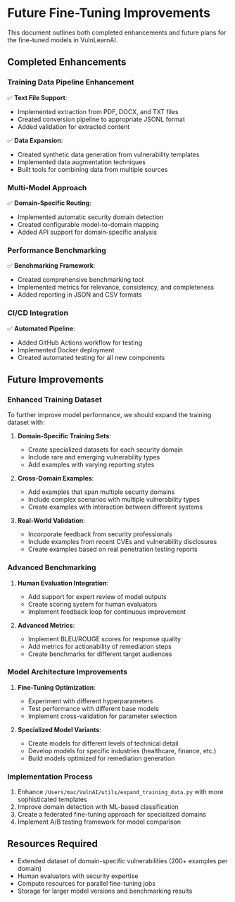 # Future Fine-Tuning Improvements

This document outlines both completed enhancements and future plans for the fine-tuned models in VulnLearnAI.

## Completed Enhancements

### Training Data Pipeline Enhancement

✅ **Text File Support**: 
- Implemented extraction from PDF, DOCX, and TXT files
- Created conversion pipeline to appropriate JSONL format
- Added validation for extracted content

✅ **Data Expansion**:
- Created synthetic data generation from vulnerability templates
- Implemented data augmentation techniques
- Built tools for combining data from multiple sources

### Multi-Model Approach

✅ **Domain-Specific Routing**:
- Implemented automatic security domain detection
- Created configurable model-to-domain mapping
- Added API support for domain-specific analysis

### Performance Benchmarking

✅ **Benchmarking Framework**:
- Created comprehensive benchmarking tool
- Implemented metrics for relevance, consistency, and completeness
- Added reporting in JSON and CSV formats

### CI/CD Integration

✅ **Automated Pipeline**:
- Added GitHub Actions workflow for testing
- Implemented Docker deployment
- Created automated testing for all new components

## Future Improvements

### Enhanced Training Dataset

To further improve model performance, we should expand the training dataset with:

1. **Domain-Specific Training Sets**:
   - Create specialized datasets for each security domain
   - Include rare and emerging vulnerability types
   - Add examples with varying reporting styles

2. **Cross-Domain Examples**:
   - Add examples that span multiple security domains
   - Include complex scenarios with multiple vulnerability types
   - Create examples with interaction between different systems

3. **Real-World Validation**:
   - Incorporate feedback from security professionals
   - Include examples from recent CVEs and vulnerability disclosures
   - Create examples based on real penetration testing reports

### Advanced Benchmarking

1. **Human Evaluation Integration**:
   - Add support for expert review of model outputs
   - Create scoring system for human evaluators
   - Implement feedback loop for continuous improvement

2. **Advanced Metrics**:
   - Implement BLEU/ROUGE scores for response quality
   - Add metrics for actionability of remediation steps
   - Create benchmarks for different target audiences

### Model Architecture Improvements

1. **Fine-Tuning Optimization**:
   - Experiment with different hyperparameters
   - Test performance with different base models
   - Implement cross-validation for parameter selection

2. **Specialized Model Variants**:
   - Create models for different levels of technical detail
   - Develop models for specific industries (healthcare, finance, etc.)
   - Build models optimized for remediation generation

### Implementation Process

1. Enhance `/Users/mac/VulnAI/utils/expand_training_data.py` with more sophisticated templates
2. Improve domain detection with ML-based classification
3. Create a federated fine-tuning approach for specialized domains
4. Implement A/B testing framework for model comparison

## Resources Required

- Extended dataset of domain-specific vulnerabilities (200+ examples per domain)
- Human evaluators with security expertise
- Compute resources for parallel fine-tuning jobs
- Storage for larger model versions and benchmarking results
